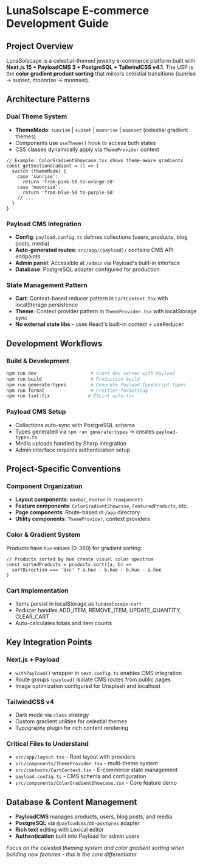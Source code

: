 # LunaSolscape E-commerce Development Guide

## Project Overview
LunaSolscape is a celestial-themed jewelry e-commerce platform built with **Next.js 15 + PayloadCMS 3 + PostgreSQL + TailwindCSS v4.1**. The USP is the **color gradient product sorting** that mirrors celestial transitions (sunrise → sunset, moonrise → moonset).

## Architecture Patterns

### Dual Theme System

- **ThemeMode**: `sunrise` | `sunset` | `moonrise` | `moonset` (celestial gradient themes)
- Components use `useTheme()` hook to access both states
- CSS classes dynamically apply via `ThemeProvider` context

```tsx
// Example: ColorGradientShowcase.tsx shows theme-aware gradients
const getSectionGradient = () => {
  switch (themeMode) {
    case 'sunrise':
      return 'from-pink-50 to-orange-50'
    case 'moonrise':
      return 'from-blue-50 to-purple-50'
    // ...
  }
}
```

### Payload CMS Integration

- **Config**: `payload.config.ts` defines collections (users, products, blog posts, media)
- **Auto-generated routes**: `src/app/(payload)/` contains CMS API endpoints
- **Admin panel**: Accessible at `/admin` via Payload's built-in interface
- **Database**: PostgreSQL adapter configured for production

### State Management Pattern

- **Cart**: Context-based reducer pattern in `CartContext.tsx` with localStorage persistence
- **Theme**: Context provider pattern in `ThemeProvider.tsx` with localStorage sync
- **No external state libs** - uses React's built-in context + useReducer

## Development Workflows

### Build & Development

```bash
npm run dev                    # Start dev server with Payload
npm run build                  # Production build
npm run generate:types         # Generate Payload TypeScript types
npm run format                 # Prettier formatting
npm run lint:fix              # ESLint auto-fix
```

### Payload CMS Setup

- Collections auto-sync with PostgreSQL schema
- Types generated via `npm run generate:types` → creates `payload-types.ts`
- Media uploads handled by Sharp integration
- Admin interface requires authentication setup

## Project-Specific Conventions

### Component Organization

- **Layout components**: `Navbar`, `Footer` in `/components`
- **Feature components**: `ColorGradientShowcase`, `FeaturedProducts`, etc.
- **Page components**: Route-based in `/app` directory
- **Utility components**: `ThemeProvider`, context providers

### Color & Gradient System

Products have `hue` values (0-360) for gradient sorting:

```tsx
// Products sorted by hue create visual color spectrum
const sortedProducts = products.sort((a, b) =>
  sortDirection === 'asc' ? a.hue - b.hue : b.hue - a.hue
)
```

### Cart Implementation

- Items persist in localStorage as `lunasolscape-cart`
- Reducer handles ADD_ITEM, REMOVE_ITEM, UPDATE_QUANTITY, CLEAR_CART
- Auto-calculates totals and item counts

## Key Integration Points

### Next.js + Payload

- `withPayload()` wrapper in `next.config.ts` enables CMS integration
- Route groups `(payload)` isolate CMS routes from public pages
- Image optimization configured for Unsplash and localhost

### TailwindCSS v4

- Dark mode via `class` strategy
- Custom gradient utilities for celestial themes
- Typography plugin for rich content rendering

### Critical Files to Understand

- `src/app/layout.tsx` - Root layout with providers
- `src/components/ThemeProvider.tsx` - multi-theme system
- `src/contexts/CartContext.tsx` - E-commerce state management
- `payload.config.ts` - CMS schema and configuration
- `src/components/ColorGradientShowcase.tsx` - Core feature demo

## Database & Content Management

- **PayloadCMS** manages products, users, blog posts, and media
- **PostgreSQL** via `@payloadcms/db-postgres` adapter
- **Rich text** editing with Lexical editor
- **Authentication** built into Payload for admin users

_Focus on the celestial theming system and color gradient sorting when building new features - this is the core differentiator._